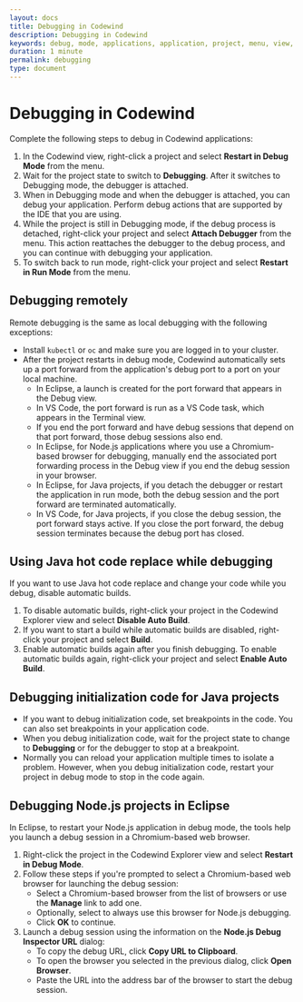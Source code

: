 ```yaml
---
layout: docs
title: Debugging in Codewind
description: Debugging in Codewind
keywords: debug, mode, applications, application, project, menu, view, attaching, attach, actions, action, run, restart in debug mode, attach debugger, debug process, debugging process
duration: 1 minute
permalink: debugging
type: document
---
```


# Debugging in Codewind

Complete the following steps to debug in Codewind applications:

1. In the Codewind view, right-click a project and select **Restart in Debug Mode** from the menu.
2. Wait for the project state to switch to **Debugging**. After it switches to Debugging mode, the debugger is attached.
3. When in Debugging mode and when the debugger is attached, you can debug your application. Perform debug actions that are supported by the IDE that you are using.
4. While the project is still in Debugging mode, if the debug process is detached, right-click your project and select **Attach Debugger** from the menu. This action reattaches the debugger to the debug process, and you can continue with debugging your application.
5. To switch back to run mode, right-click your project and select **Restart in Run Mode** from the menu.

## Debugging remotely
Remote debugging is the same as local debugging with the following exceptions:
- Install `kubectl` or `oc` and make sure you are logged in to your cluster.
- After the project restarts in debug mode, Codewind automatically sets up a port forward from the application's debug port to a port on your local machine.
   - In Eclipse, a launch is created for the port forward that appears in the Debug view.
   - In VS Code, the port forward is run as a VS Code task, which appears in the Terminal view.
   - If you end the port forward and have debug sessions that depend on that port forward, those debug sessions also end.
   - In Eclipse, for Node.js applications where you use a Chromium-based browser for debugging, manually end the associated port forwarding process in the Debug view if you end the debug session in your browser.
   - In Eclipse, for Java projects, if you detach the debugger or restart the application in run mode, both the debug session and the port forward are terminated automatically.
   - In VS Code, for Java projects, if you close the debug session, the port forward stays active.
If you close the port forward, the debug session terminates because the debug port has closed.

## Using Java hot code replace while debugging
If you want to use Java hot code replace and change your code while you debug, disable automatic builds.
1. To disable automatic builds, right-click your project in the Codewind Explorer view and select **Disable Auto Build**.
2. If you want to start a build while automatic builds are disabled, right-click your project and select **Build**.
3. Enable automatic builds again after you finish debugging. To enable automatic builds again, right-click your project and select **Enable Auto Build**.

## Debugging initialization code for Java projects
- If you want to debug initialization code, set breakpoints in the code. You can also set breakpoints in your application code.
- When you debug initialization code, wait for the project state to change to **Debugging** or for the debugger to stop at a breakpoint.
- Normally you can reload your application multiple times to isolate a problem. However, when you debug initialization code, restart your project in debug mode to stop in the code again.

## Debugging Node.js projects in Eclipse
In Eclipse, to restart your Node.js application in debug mode, the tools help you launch a debug session in a Chromium-based web browser.
1. Right-click the project in the Codewind Explorer view and select **Restart in Debug Mode**.
2. Follow these steps if you're prompted to select a Chromium-based web browser for launching the debug session:
    - Select a Chromium-based browser from the list of browsers or use the **Manage** link to add one.
    - Optionally, select to always use this browser for Node.js debugging.
	- Click **OK** to continue.
3. Launch a debug session using the information on the **Node.js Debug Inspector URL** dialog:
    - To copy the debug URL, click **Copy URL to Clipboard**.
	- To open the browser you selected in the previous dialog, click **Open Browser**.
	- Paste the URL into the address bar of the browser to start the debug session.